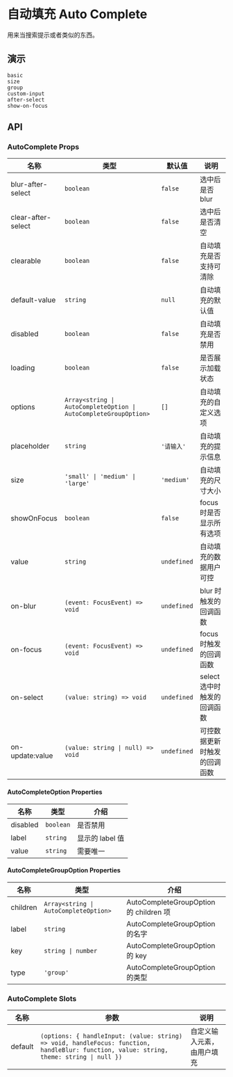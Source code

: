 # 自动填充 Auto Complete

用来当搜索提示或者类似的东西。

## 演示

```demo
basic
size
group
custom-input
after-select
show-on-focus
```

## API

### AutoComplete Props

| 名称 | 类型 | 默认值 | 说明 |
| --- | --- | --- | --- |
| blur-after-select | `boolean` | `false` | 选中后是否 blur |
| clear-after-select | `boolean` | `false` | 选中后是否清空 |
| clearable | `boolean` | `false` | 自动填充是否支持可清除 |
| default-value | `string` | `null` | 自动填充的默认值 |
| disabled | `boolean` | `false` | 自动填充是否禁用 |
| loading | `boolean` | `false` | 是否展示加载状态 |
| options | `Array<string \| AutoCompleteOption \| AutoCompleteGroupOption>` | `[]` | 自动填充的自定义选项 |
| placeholder | `string` | `'请输入'` | 自动填充的提示信息 |
| size | `'small' \| 'medium' \| 'large'` | `'medium'` | 自动填充的尺寸大小 |
| showOnFocus | `boolean` | `false` | focus 时是否显示所有选项 |
| value | `string` | `undefined` | 自动填充的数据用户可控 |
| on-blur | `(event: FocusEvent) => void` | `undefined` | blur 时触发的回调函数 |
| on-focus | `(event: FocusEvent) => void` | `undefined` | focus 时触发的回调函数 |
| on-select | `(value: string) => void` | `undefined` | select 选中时触发的回调函数 |
| on-update:value | `(value: string \| null) => void` | `undefined` | 可控数据更新时触发的回调函数 |

#### AutoCompleteOption Properties

| 名称     | 类型      | 介绍            |
| -------- | --------- | --------------- |
| disabled | `boolean` | 是否禁用        |
| label    | `string`  | 显示的 label 值 |
| value    | `string`  | 需要唯一        |

#### AutoCompleteGroupOption Properties

| 名称 | 类型 | 介绍 |
| --- | --- | --- |
| children | `Array<string \| AutoCompleteOption>` | AutoCompleteGroupOption 的 children 项 |
| label | `string` | AutoCompleteGroupOption 的名字 |
| key | `string \| number` | AutoCompleteGroupOption 的 key |
| type | `'group'` | AutoCompleteGroupOption 的类型 |

### AutoComplete Slots

| 名称 | 参数 | 说明 |
| --- | --- | --- |
| default | `(options: { handleInput: (value: string) => void, handleFocus: function, handleBlur: function, value: string, theme: string \| null })` | 自定义输入元素，由用户填充 |
